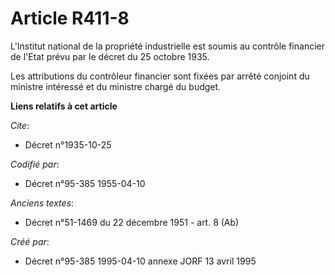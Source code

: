 # Article R411-8

L'Institut national de la propriété industrielle est soumis au contrôle financier de l'Etat prévu par le décret du 25 octobre
1935.

Les attributions du contrôleur financier sont fixées par arrêté conjoint du ministre intéressé et du ministre chargé du
budget.

**Liens relatifs à cet article**

_Cite_:

  - Décret n°1935-10-25

_Codifié par_:

  - Décret n°95-385 1955-04-10

_Anciens textes_:

  - Décret n°51-1469 du 22 décembre 1951 - art. 8 (Ab)

_Créé par_:

  - Décret n°95-385 1995-04-10 annexe JORF 13 avril 1995
